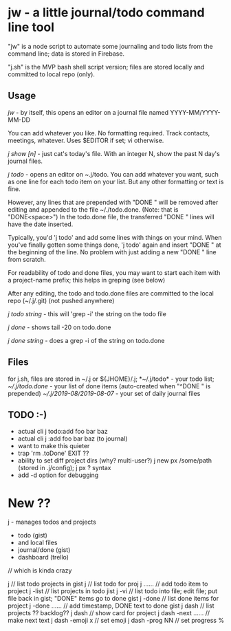 

# jw - a little journal/todo command line tool

"jw" is a node script to automate some journaling and
todo lists from the command line; data is stored in Firebase.

"j.sh" is the MVP bash shell script version; files are stored 
locally and committed to local repo (only).

## Usage

*jw* - by itself, this opens an editor on a journal file named YYYY-MM/YYYY-MM-DD

You can add whatever you like. No formatting required. Track contacts, meetings, whatever. Uses \$EDITOR 
if set; vi otherwise.

*j show [n]* - just cat's today's file. With an integer N, show the past N day's journal files.

*j todo* - opens an editor on ~.j/todo. You can add whatever you want, 
such as one line for each todo item on your list. But any other 
formatting or text is fine.

However, any lines that are prepended with "DONE " will be removed 
after editing and appended to the file ~/./todo.done. (Note: that is "DONE\<space\>")
In the todo.done file, the transferred "DONE " lines will have the date inserted.

Typically, you'd 'j todo' and add some lines with things on your mind. 
When you've finally gotten some things done, 'j todo' again and insert 
"DONE " at the beginning of the line. No problem with just adding a 
new "DONE " line from scratch.

For readability of todo and done files, you may want to start each item
with a project-name prefix; this helps in greping (see below)

After any editing, the todo and todo.done files are committed to 
the local repo (~/.j/.git) (not pushed anywhere)

*j todo string* - this will 'grep -i' the string on the todo file

*j done* - shows tail -20 on todo.done 

*j done string* - does a grep -i of the string on todo.done 

## Files

for j.sh, files are stored in ~/.j  or ${JHOME}/.j; *~/.j/todo*  - your todo list; 
*~/.j/todo.done*  - your list of done items (auto-created when "^DONE " is prepended)
*~/.j/2019-08/2019-08-07*  - your set of daily journal files

## TODO  :-)

* actual cli j todo:add foo bar baz
* actual cli j :add  foo bar baz (to journal)
* want to make this quieter
* trap 'rm .toDone' EXIT ??
* ability to set diff project dirs (why? multi-user?)  j new px /some/path (stored in .j/config);  j px ? syntax 
* add -d option for debugging



# New ??

j - manages todos and projects
* todo (gist)
* and local files
* journal/done (gist)
* dashboard (trello)

// which is kinda crazy

j   // list todo projects in gist
j <proj>   // list todo for proj
j <proj> ......   // add todo item to project
j -list    // list projects in todo jist
j -vi <proj>   // list todo into file; edit file; put file back in gist; "DONE" items go to done gist
j -done <proj>   // list done items for project
j -done <proj> ......   // add timestamp, DONE text to done gist
j dash    // list projects  ?? backlog??
j dash <proj>  // show card for project
j dash -next <proj> ......   // make next text
j dash -emoji <proj> x   // set emoji
j dash -prog <proj> NN    // set progress %

